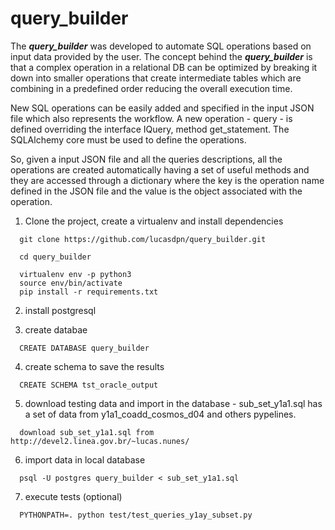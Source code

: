 # query_builder

The ***query_builder*** was developed to automate SQL operations based on input data provided by the user. The concept behind the ***query_builder*** is that a complex operation in a relational DB can be optimized by breaking it down into smaller operations that create intermediate tables which are combining in a predefined order reducing  the overall execution time.

New SQL operations can be easily added and specified in the input JSON file which also represents the workflow. A new operation - query - is defined overriding the interface IQuery, method get_statement. The SQLAlchemy core must be used to define the operations. 

So, given a input JSON file and all the queries descriptions, all the operations are created automatically having a set of useful methods and they are accessed through a dictionary where the key is the operation name defined in the JSON file and the value is the object associated with the operation.

1. Clone the project, create a virtualenv and install dependencies
```
  git clone https://github.com/lucasdpn/query_builder.git

  cd query_builder

  virtualenv env -p python3
  source env/bin/activate
  pip install -r requirements.txt
```

2. install postgresql

3. create databae
```
  CREATE DATABASE query_builder
```

4. create schema to save the results
```
  CREATE SCHEMA tst_oracle_output
```

5. download testing data and import in the database - sub_set_y1a1.sql has a set of data from y1a1_coadd_cosmos_d04 and others pypelines.
```
  download sub_set_y1a1.sql from http://devel2.linea.gov.br/~lucas.nunes/
```

6. import data in local database
```
  psql -U postgres query_builder < sub_set_y1a1.sql
```

7. execute tests (optional)
```
  PYTHONPATH=. python test/test_queries_y1ay_subset.py
```
